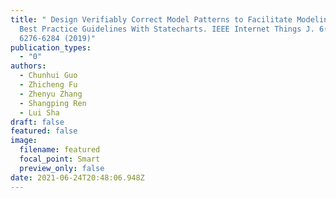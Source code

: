 ```yaml
---
title: " Design Verifiably Correct Model Patterns to Facilitate Modeling Medical
  Best Practice Guidelines With Statecharts. IEEE Internet Things J. 6(4):
  6276-6284 (2019)"
publication_types:
  - "0"
authors:
  - Chunhui Guo
  - Zhicheng Fu
  - Zhenyu Zhang
  - Shangping Ren
  - Lui Sha
draft: false
featured: false
image:
  filename: featured
  focal_point: Smart
  preview_only: false
date: 2021-06-24T20:48:06.948Z
---
```

